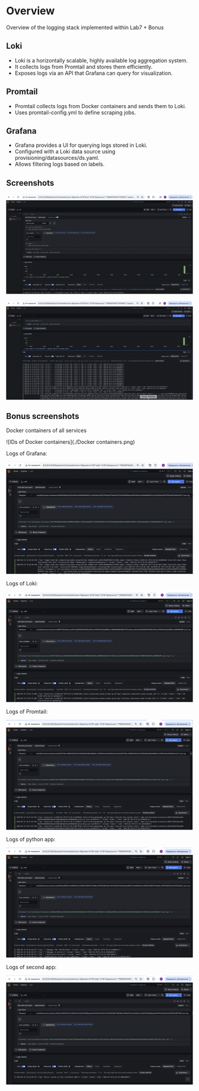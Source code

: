 # Overview

Overview of the logging stack implemented within Lab7 + Bonus

## Loki

- Loki is a horizontally scalable, highly available log aggregation system.
- It collects logs from Promtail and stores them efficiently.
- Exposes logs via an API that Grafana can query for visualization.

## Promtail

- Promtail collects logs from Docker containers and sends them to Loki.
- Uses promtail-config.yml to define scraping jobs.

## Grafana

- Grafana provides a UI for querying logs stored in Loki.
- Configured with a Loki data source using provisioning/datasources/ds.yaml.
- Allows filtering logs based on labels.

## Screenshots

![Logs of Job Docker](./Doker%20logs.png)

![Logs of Job Docker](./Docker%20logs%202.png)

## Bonus screenshots

Docker containers of all services

![IDs of Docker containers](./Docker containers.png)

Logs of Grafana:

![Logs of Grafana](./Grafana.png)

Logs of Loki:

![Loki logs](./Loki.png)

Logs of Promtail:

![Promtail Logs](./Promtail.png)

Logs of python app:

![Python app logs](./app_python.png)

Logs of second app:

![Second app logs](./app_nodejs.png)

